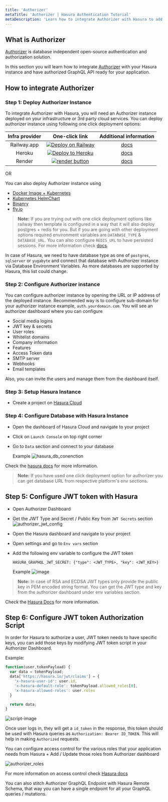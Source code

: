 ```yaml
---
title: 'Authorizer'
metaTitle: 'Authorizer | Hasura Authentication Tutorial'
metaDescription: 'Learn how to integrate Authorizer with Hasura to add sign-up, sign-in, and role based authorization into your applications using JWT'
---
```


## What is Authorizer

[Authorizer](https://authorizer.dev) is database independent open-source authentication and authorization solution.

In this section you will learn how to integrate [Authorizer](https://authorizer.dev) with your Hasura instance and have authorized GraphQL API ready for your application.

## How to integrate Authorizer

### Step 1: Deploy Authorizer Instance

To integrate Authorizer with Hasura, you will need an Authorizer instance deployed on your infrastructure or 3rd party cloud services. You can deploy authorizer instance using following one click deployment options:

| **Infra provider** |                                                                                           **One-click link**                                                                                            |               **Additional information**               |
| :----------------: | :-----------------------------------------------------------------------------------------------------------------------------------------------------------------------------------------------------: | :----------------------------------------------------: |
|    Railway.app     |                      <a target="_blank" href="https://railway.app/new/template/nwXp1C?referralCode=FEF4uT"><img src="https://railway.app/button.svg" alt="Deploy on Railway"/></a>                      | [docs](https://docs.authorizer.dev/deployment/railway) |
|       Heroku       |  <a target="_blank" href="https://heroku.com/deploy?template=https://github.com/authorizerdev/authorizer-heroku"><img src="https://www.herokucdn.com/deploy/button.svg" alt="Deploy to Heroku" /></a>   | [docs](https://docs.authorizer.dev/deployment/heroku)  |
|       Render       | <a target="_blank" href="https://render.com/deploy?repo=https://github.com/authorizerdev/authorizer-render"><img alt="render button" src="https://render.com/images/deploy-to-render-button.svg" /></a> | [docs](https://docs.authorizer.dev/deployment/render)  |

OR

You can also deploy Authorizer instance using

- [Docker Image + Kubernetes](https://docs.authorizer.dev/deployment/kubernetes)
- [Kubernetes HelmChart](github.com/authorizerdev/authorizer-helm-chart)
- [Binanry](https://docs.authorizer.dev/deployment/binary)
- [fly.io](https://docs.authorizer.dev/deployment/flydotio)

> **Note:** If you are trying out with one click deployment options like railway then template is configured in a way that it will also deploy postgres + redis for you. But if you are going with other deployment options required environment variables are `DATABASE_TYPE` & `DATABASE_URL`. You can also configure `REDIS_URL` to have persisted sessions. For more information check [docs](https://docs.authorizer.dev/core/env).

In case of Hasura, we need to have database type as one of `postgres`, `sqlserver` or `yugabyte` and connect that database with Authorizer instance via Database Environment Variables. As more databases are supported by Hasura, this list could change.

### Step 2: Configure Authorizer instance

You can configure authorizer instance by opening the URL or IP address of the deployed instance. Recommended way is to configure sub-domain for your authorizer instance example, `auth.yourdomain.com`. You will see an authorizer dashboard where you can configure

- Social media logins
- JWT key & secrets
- User roles
- Whitelist domains
- Company information
- Features
- Access Token data
- SMTP server
- Webhooks
- Email templates

Also, you can invite the users and manage them from the dashboard itself.

### Step 3: Setup Hasura Instance

- Create a project on [Hasura Cloud](https://cloud.hasura.io)

### Step 4: Configure Database with Hasura Instance

- Open the dashboard of Hasura Cloud and navigate to your project
- Click on `Launch Console` on top right corner
- Go to `Data` section and connect to your database

  Example
  ![hasura_db_conenction](https://res.cloudinary.com/dcfpom7fo/image/upload/v1661837009/Authorizer/hasura_db_setting_ckdsqu.png)

Check the [hasura docs](https://hasura.io/docs/latest/graphql/cloud/getting-started/index/) for more information.

> **Note:** If you have used one click deployment option for authorizer you can get database URL from respective platform's env sections.

## Step 5: Configure JWT token with Hasura

- Open Authorizer Dashboard
- Get the JWT Type and Secret / Public Key from `JWT Secrets` section
  ![authorizer_jwt_config](https://res.cloudinary.com/dcfpom7fo/image/upload/v1661836501/Authorizer/configure_jwt_uyrvoc.png)
- Open the Hasura dashboard and navigate to your project
- Open settings and go to `Env vars` section
- Add the following env variable to configure the JWT token

  ```
  HASURA_GRAPHQL_JWT_SECRET: {"type": <JWT_TYPE>, "key": <JWT_KEY>}
  ```

  Example
  ![image](https://res.cloudinary.com/dcfpom7fo/image/upload/v1661837310/Authorizer/hasura_jwt_ttuqp2.png)

> **Note:** In case of RSA and ECDSA JWT types only provide the public key in PEM encoded string format. You can get the JWT type and key from the authorizer dashboard under env variables section.

Check the [Hasura Docs](https://hasura.io/docs/latest/graphql/core/auth/authentication/jwt/) for more information.

## Step 6: Configure JWT token Authorization Script

In order for Hasura to authorize a user, JWT token needs to have specific keys, you can add those keys by modifying JWT token script in your Authorizer Dashboard.

Example:

```js
function(user,tokenPayload) {
  var data = tokenPayload;
  data['https://hasura.io/jwt/claims'] = {
    'x-hasura-user-id': user.id,
    'x-hasura-default-role': tokenPayload.allowed_roles[0],
    'x-hasura-allowed-roles': user.roles
  }

  return data;
}
```

![script-image](https://res.cloudinary.com/dcfpom7fo/image/upload/v1661836293/Authorizer/configure_id_token_yrwb6z.png)

Once user logs in, they will get a `id_token` in the response, this token should be used with Hasura queries as `Authorization: Bearer ID_TOKEN`. This will help in making `Authorized` requests.

You can configure access control for the various roles that your application needs from Hasura + Add / Update those roles from Authorizer dashboard

![authorizer_roles](https://res.cloudinary.com/dcfpom7fo/image/upload/v1661836262/Authorizer/configure_roles_tfxfyq.png)

For more information on access control check [Hasura docs](https://hasura.io/docs/latest/graphql/core/auth/authorization/basics/)

You can also stitch Authorizer GraphQL Endpoint with Hasura Remote Schema, that way you can have a single endpoint for all your GraphQL queries / mutations.
